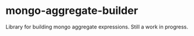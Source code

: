 # mongo-aggregate-builder
Library for building mongo aggregate expressions.  Still a work in progress.
